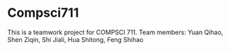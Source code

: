# Compsci711
This is a teamwork project for COMPSCI 711. Team members: Yuan Qihao, Shen Ziqin, Shi Jiali, Hua Shitong,  Feng Shihao
